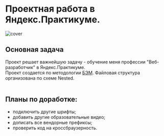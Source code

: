 # Проектная работа в Яндекс.Практикуме.
![cover](https://user-images.githubusercontent.com/69466179/131647886-44f6640c-036c-482b-9b8d-52ecf21a524f.png)
## Основная задача
Проект решает важнейшую задачу - обучение меня профессии "Веб-разработчик" в Яндекс.Практикуме.<br>
Проект создается по методологии [БЭМ](https://ru.bem.info "Методология БЭМ"). Файловая структура организована по схеме Nested.</br></br>
## Планы по доработке:
* подключить другие шрифты;
* добавить другие образовательные видео;
* дописать все вендорные префиксы;
* проверить код на кроссбраузерность.
